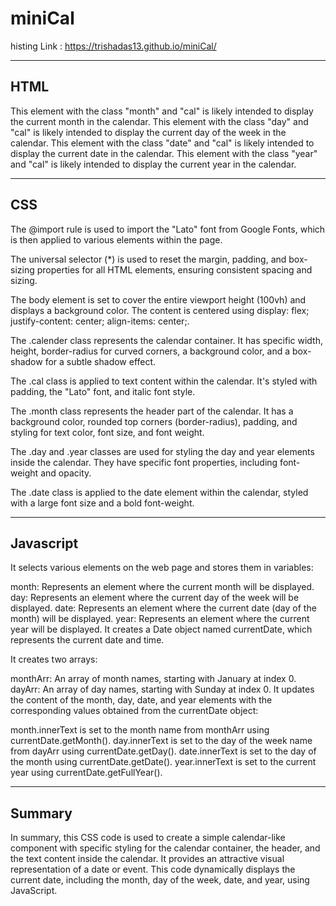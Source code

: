 # miniCal

histing Link : https://trishadas13.github.io/miniCal/
<hr>
<h2>HTML</h2>
This element with the class "month" and "cal" is likely intended to display the current month in the calendar.
This element with the class "day" and "cal" is likely intended to display the current day of the week in the calendar.
This element with the class "date" and "cal" is likely intended to display the current date in the calendar.
This element with the class "year" and "cal" is likely intended to display the current year in the calendar.
<hr>
<h2>CSS</h2>
The @import rule is used to import the "Lato" font from Google Fonts, which is then applied to various elements within the page.

The universal selector (*) is used to reset the margin, padding, and box-sizing properties for all HTML elements, ensuring consistent spacing and sizing.

The body element is set to cover the entire viewport height (100vh) and displays a background color. The content is centered using display: flex; justify-content: center; align-items: center;.

The .calender class represents the calendar container. It has specific width, height, border-radius for curved corners, a background color, and a box-shadow for a subtle shadow effect.

The .cal class is applied to text content within the calendar. It's styled with padding, the "Lato" font, and italic font style.

The .month class represents the header part of the calendar. It has a background color, rounded top corners (border-radius), padding, and styling for text color, font size, and font weight.

The .day and .year classes are used for styling the day and year elements inside the calendar. They have specific font properties, including font-weight and opacity.

The .date class is applied to the date element within the calendar, styled with a large font size and a bold font-weight.
<hr>
<h2>Javascript</h2>
It selects various elements on the web page and stores them in variables:

month: Represents an element where the current month will be displayed.
day: Represents an element where the current day of the week will be displayed.
date: Represents an element where the current date (day of the month) will be displayed.
year: Represents an element where the current year will be displayed.
It creates a Date object named currentDate, which represents the current date and time.

It creates two arrays:

monthArr: An array of month names, starting with January at index 0.
dayArr: An array of day names, starting with Sunday at index 0.
It updates the content of the month, day, date, and year elements with the corresponding values obtained from the currentDate object:

month.innerText is set to the month name from monthArr using currentDate.getMonth().
day.innerText is set to the day of the week name from dayArr using currentDate.getDay().
date.innerText is set to the day of the month using currentDate.getDate().
year.innerText is set to the current year using currentDate.getFullYear().
<hr>
<h2> Summary </h2>
In summary, this CSS code is used to create a simple calendar-like component with specific styling for the calendar container, the header, and the text content inside the calendar. It provides an attractive visual representation of a date or event.
This code dynamically displays the current date, including the month, day of the week, date, and year, using JavaScript.
